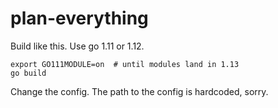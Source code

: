 # plan-everything

Build like this. Use go 1.11 or 1.12.

```
export GO111MODULE=on  # until modules land in 1.13
go build
```

Change the config. The path to the config is hardcoded, sorry.


